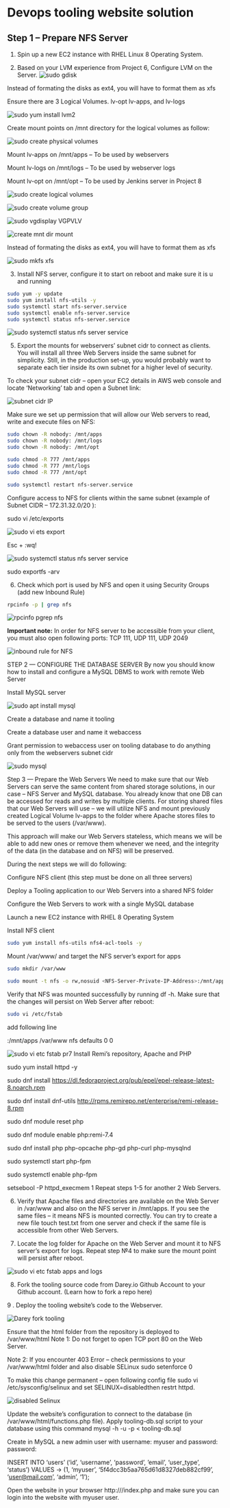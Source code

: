 # Devops tooling website solution

## Step 1 – Prepare NFS Server

1. Spin up a new EC2 instance with RHEL Linux 8 Operating System.

2. Based on your LVM experience from Project 6, Configure LVM on the Server.
![sudo gdisk](https://github.com/SamuelOvuema/Dareyio-pbl/assets/132525203/6a0d4854-686c-41f2-86ff-06ba5b3293a6)

Instead of formating the disks as ext4, you will have to format them as xfs

Ensure there are 3 Logical Volumes. lv-opt lv-apps, and lv-logs

![sudo yum install lvm2](https://github.com/SamuelOvuema/Dareyio-pbl/assets/132525203/06770ee9-6f5b-48a4-ac04-fcb1ad074482)

Create mount points on /mnt directory for the logical volumes as follow:

![sudo create physical volumes](https://github.com/SamuelOvuema/Dareyio-pbl/assets/132525203/a9fd27e6-6db3-432e-bce9-866030ce1b40)

Mount lv-apps on /mnt/apps – To be used by webservers

Mount lv-logs on /mnt/logs – To be used by webserver logs

Mount lv-opt on /mnt/opt – To be used by Jenkins server in Project 8

![sudo create logical volumes](https://github.com/SamuelOvuema/Dareyio-pbl/assets/132525203/e7aa750d-4200-4bb1-815a-c184ac61eeb8)

![sudo create volume group](https://github.com/SamuelOvuema/Dareyio-pbl/assets/132525203/3baef536-7789-4987-860b-78470c647f47)

![sudo vgdisplay VGPVLV](https://github.com/SamuelOvuema/Dareyio-pbl/assets/132525203/abd6dc66-e139-45af-b379-b64bc0816c7b)

![create mnt dir   mount](https://github.com/SamuelOvuema/Dareyio-pbl/assets/132525203/09ce4a55-4418-4597-a17f-0262e01a5e2c)

Instead of formating the disks as ext4, you will have to format them as xfs

![sudo mkfs xfs](https://github.com/SamuelOvuema/Dareyio-pbl/assets/132525203/ae18e370-0c31-4333-9fdc-e46bd414b816)


3. Install NFS server, configure it to start on reboot and make sure it is u and running

```bash
sudo yum -y update
sudo yum install nfs-utils -y
sudo systemctl start nfs-server.service
sudo systemctl enable nfs-server.service
sudo systemctl status nfs-server.service
```
![sudo systemctl status nfs server service](https://github.com/SamuelOvuema/Dareyio-pbl/assets/132525203/0511677d-53ca-46bc-942f-03ac3a6a2450)

5. Export the mounts for webservers’ subnet cidr to connect as clients. You will install all three Web Servers inside the same subnet for simplicity. Still, in the production set-up, you would probably want to separate each tier inside its own subnet for a higher level of security.

To check your subnet cidr – open your EC2 details in AWS web console and locate ‘Networking’ tab and open a Subnet link:

![subnet cidr IP](https://github.com/SamuelOvuema/Dareyio-pbl/assets/132525203/c959d864-3c11-4a7d-ad1a-d1bc0f7ba77d)

Make sure we set up permission that will allow our Web servers to read, write and execute files on NFS:

```bash
sudo chown -R nobody: /mnt/apps
sudo chown -R nobody: /mnt/logs
sudo chown -R nobody: /mnt/opt

sudo chmod -R 777 /mnt/apps
sudo chmod -R 777 /mnt/logs
sudo chmod -R 777 /mnt/opt

sudo systemctl restart nfs-server.service
```
Configure access to NFS for clients within the same subnet (example of Subnet CIDR – 172.31.32.0/20 ):

sudo vi /etc/exports

![sudo vi ets export](https://github.com/SamuelOvuema/Dareyio-pbl/assets/132525203/de840ff9-db7b-413a-8160-609268b3a728)

Esc + :wq!

![sudo systemctl status nfs server service](https://github.com/SamuelOvuema/Dareyio-pbl/assets/132525203/a47de0f5-0819-44a0-bbc0-afcaac1146be)

sudo exportfs -arv

6. Check which port is used by NFS and open it using Security Groups (add new Inbound Rule)
```bash
rpcinfo -p | grep nfs
```

![rpcinfo pgrep nfs](https://github.com/SamuelOvuema/Dareyio-pbl/assets/132525203/05f86367-edcc-4c51-b305-6e7d6ae247eb)

**Important note:** In order for NFS server to be accessible from your client, you must also open following ports: TCP 111, UDP 111, UDP 2049

![inbound rule for NFS](https://github.com/SamuelOvuema/Dareyio-pbl/assets/132525203/bc81418a-eef5-4de9-8e5d-e5bd0711a5f2)


STEP 2 — CONFIGURE THE DATABASE SERVER
By now you should know how to install and configure a MySQL DBMS to work with remote Web Server

Install MySQL server

![sudo apt install mysql](https://github.com/SamuelOvuema/Dareyio-pbl/assets/132525203/326a3059-1b19-4986-9b95-4718ee0a4c80)

Create a database and name it tooling

Create a database user and name it webaccess

Grant permission to webaccess user on tooling database to do anything only from the webservers subnet cidr

![sudo mysql](https://github.com/SamuelOvuema/Dareyio-pbl/assets/132525203/56ef15c3-ac78-41ac-b137-70294d2147bd)

Step 3 — Prepare the Web Servers
We need to make sure that our Web Servers can serve the same content from shared storage solutions, in our case – NFS Server and MySQL database.
You already know that one DB can be accessed for reads and writes by multiple clients. For storing shared files that our Web Servers will use – we will utilize NFS and mount previously created Logical Volume lv-apps to the folder where Apache stores files to be served to the users (/var/www).

This approach will make our Web Servers stateless, which means we will be able to add new ones or remove them whenever we need, and the integrity of the data (in the database and on NFS) will be preserved.

During the next steps we will do following:

Configure NFS client (this step must be done on all three servers)

Deploy a Tooling application to our Web Servers into a shared NFS folder

Configure the Web Servers to work with a single MySQL database


Launch a new EC2 instance with RHEL 8 Operating System

Install NFS client
```bash
sudo yum install nfs-utils nfs4-acl-tools -y
```
Mount /var/www/ and target the NFS server’s export for apps
```bash
sudo mkdir /var/www
```
```bash
sudo mount -t nfs -o rw,nosuid <NFS-Server-Private-IP-Address>:/mnt/apps /var/www
```
Verify that NFS was mounted successfully by running df -h. Make sure that the changes will persist on Web Server after reboot:
```bash
sudo vi /etc/fstab
```
add following line

<NFS-Server-Private-IP-Address>:/mnt/apps /var/www nfs defaults 0 0

![sudo vi etc fstab pr7](https://github.com/SamuelOvuema/Dareyio-pbl/assets/132525203/bc6eddf5-4649-4cdc-8bea-f8af4b69402b)
Install Remi’s repository, Apache and PHP


sudo yum install httpd -y

sudo dnf install https://dl.fedoraproject.org/pub/epel/epel-release-latest-8.noarch.rpm

sudo dnf install dnf-utils http://rpms.remirepo.net/enterprise/remi-release-8.rpm

sudo dnf module reset php

sudo dnf module enable php:remi-7.4

sudo dnf install php php-opcache php-gd php-curl php-mysqlnd

sudo systemctl start php-fpm

sudo systemctl enable php-fpm

setsebool -P httpd_execmem 1
Repeat steps 1-5 for another 2 Web Servers.

6. Verify that Apache files and directories are available on the Web Server in /var/www and also on the NFS server in /mnt/apps. If you see the same files – it means NFS is mounted correctly. You can try to create a new file touch test.txt from one server and check if the same file is accessible from other Web Servers.

7. Locate the log folder for Apache on the Web Server and mount it to NFS server’s export for logs. Repeat step №4 to make sure the mount point will persist after reboot.

![sudo vi etc fstab apps and logs](https://github.com/SamuelOvuema/Dareyio-pbl/assets/132525203/23f88b65-d251-49c5-8b77-f7ca59261c6e)


8. Fork the tooling source code from Darey.io Github Account to your Github account. (Learn how to fork a repo here)
 
9 . Deploy the tooling website’s code to the Webserver. 

![Darey fork tooling](https://github.com/SamuelOvuema/Dareyio-pbl/assets/132525203/a5b28d37-c867-48ee-8483-4d874c06bfda)

Ensure that the html folder from the repository is deployed to /var/www/html
Note 1: Do not forget to open TCP port 80 on the Web Server.


Note 2: If you encounter 403 Error – check permissions to your /var/www/html folder and also disable SELinux sudo setenforce 0

To make this change permanent – open following config file sudo vi /etc/sysconfig/selinux and set SELINUX=disabledthen restrt httpd.

![disabled Selinux](https://github.com/SamuelOvuema/Dareyio-pbl/assets/132525203/8fd840eb-8ee8-4601-bd86-973975c63a94)


Update the website’s configuration to connect to the database (in /var/www/html/functions.php file). Apply tooling-db.sql script to your database using this command mysql -h <databse-private-ip> -u <db-username> -p <db-pasword> < tooling-db.sql

Create in MySQL a new admin user with username: myuser and password: password:

INSERT INTO ‘users’ (‘id’, ‘username’, ‘password’, ’email’, ‘user_type’, ‘status’) VALUES
-> (1, ‘myuser’, ‘5f4dcc3b5aa765d61d8327deb882cf99’, ‘user@mail.com’, ‘admin’, ‘1’);

Open the website in your browser http://<Web-Server-Public-IP-Address-or-Public-DNS-Name>/index.php and make sure you can login into the website with myuser user.













































